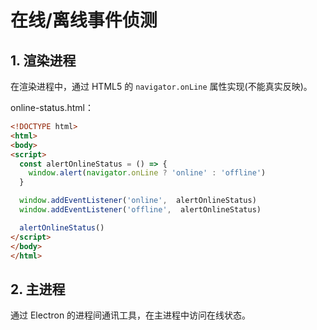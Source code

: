 # 在线/离线事件侦测

## 1. 渲染进程

在渲染进程中，通过 HTML5 的 `navigator.onLine` 属性实现(不能真实反映)。 

online-status.html：

```html
<!DOCTYPE html>
<html>
<body>
<script>
  const alertOnlineStatus = () => {
    window.alert(navigator.onLine ? 'online' : 'offline')
  }

  window.addEventListener('online',  alertOnlineStatus)
  window.addEventListener('offline',  alertOnlineStatus)

  alertOnlineStatus()
</script>
</body>
</html>
```

## 2. 主进程

通过 Electron 的进程间通讯工具，在主进程中访问在线状态。
